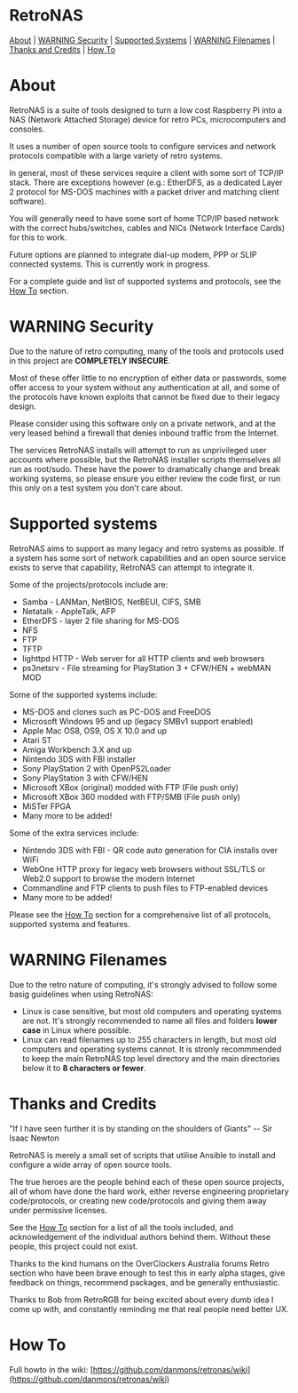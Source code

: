 # RetroNAS

[About](#About) | [WARNING Security](#WARNING-Security) | [Supported Systems](#Supported-Systems) | [WARNING Filenames](#WARNING-Filenames) | [Thanks and Credits](#Thanks-and-Credits) | [How To](#How-To) 

# About

RetroNAS is a suite of tools designed to turn a low cost Raspberry Pi into a NAS (Network Attached Storage) device for retro PCs, microcomputers and consoles.

It uses a number of open source tools to configure services and network protocols compatible with a large variety of retro systems.

In general, most of these services require a client with some sort of TCP/IP stack. There are exceptions however (e.g.: EtherDFS, as a dedicated Layer 2 protocol for MS-DOS machines with a packet driver and matching client software).

You will generally need to have some sort of home TCP/IP based network with the correct hubs/switches, cables and NICs (Network Interface Cards) for this to work. 

Future options are planned to integrate dial-up modem, PPP or SLIP connected systems.  This is currently work in progress.

For a complete guide and list of supported systems and protocols, see the [How To](#How-To) section.

# WARNING Security

Due to the nature of retro computing, many of the tools and protocols used in this project are **COMPLETELY INSECURE**.

Most of these offer little to no encryption of either data or passwords, some offer access to your system without any authentication at all, and some of the protocols have known exploits that cannot be fixed due to their legacy design.

Please consider using this software only on a private network, and at the very leased behind a firewall that denies inbound traffic from the Internet.

The services RetroNAS installs will attempt to run as unprivileged user accounts where possible, but the RetroNAS installer scripts themselves all run as root/sudo. These have the power to dramatically change and break working systems, so please ensure you either review the code first, or run this only on a test system you don't care about.

# Supported systems

RetroNAS aims to support as many legacy and retro systems as possible. If a system has some sort of network capabilities and an open source service exists to serve that capability, RetroNAS can attempt to integrate it.

Some of the projects/protocols include are:
* Samba - LANMan, NetBIOS, NetBEUI, CIFS, SMB
* Netatalk - AppleTalk, AFP
* EtherDFS - layer 2 file sharing for MS-DOS
* NFS
* FTP
* TFTP
* lighttpd HTTP - Web server for all HTTP clients and web browsers
* ps3netsrv - File streaming for PlayStation 3 + CFW/HEN + webMAN MOD

Some of the supported systems include:
* MS-DOS and clones such as PC-DOS and FreeDOS
* Microsoft Windows 95 and up (legacy SMBv1 support enabled)
* Apple Mac OS8, OS9, OS X 10.0 and up
* Atari ST
* Amiga Workbench 3.X and up
* Nintendo 3DS with FBI installer
* Sony PlayStation 2 with OpenPS2Loader
* Sony PlayStation 3 with CFW/HEN
* Microsoft XBox (original) modded with FTP (File push only)
* Microsoft XBox 360 modded with FTP/SMB (File push only)
* MiSTer FPGA
* Many more to be added!

Some of the extra services include:
* Nintendo 3DS with FBI - QR code auto generation for CIA installs over WiFi
* WebOne HTTP proxy for legacy web browsers without SSL/TLS or Web2.0 support to browse the modern Internet
* Commandline and FTP clients to push files to FTP-enabled devices
* Many more to be added!

Please see the [How To](#How-To) section for a comprehensive list of all protocols, supported systems and features.

# WARNING Filenames

Due to the retro nature of computing, it's strongly advised to follow some basig guidelines when using RetroNAS:

* Linux is case sensitive, but most old computers and operating systems are not. It's strongly recommended to name all files and folders **lower case** in Linux where possible.
* Linux can read filenames up to 255 characters in length, but most old computers and operating systems cannot.  It is stronly recommmended to keep the main RetroNAS top level directory and the main directories below it to **8 characters or fewer**.

# Thanks and Credits

"If I have seen further it is by standing on the shoulders of Giants" -- Sir Isaac Newton

RetroNAS is merely a small set of scripts that utilise Ansible to install and configure a wide array of open source tools.

The true heroes are the people behind each of these open source projects, all of whom have done the hard work, either reverse engineering proprietary code/protocols, or creating new code/protocols and giving them away under permissive licenses.

See the [How To](#How-To) section for a list of all the tools included, and acknowledgement of the individual authors behind them. Without these people, this project could not exist.

Thanks to the kind humans on the OverClockers Australia forums Retro section who have been brave enough to test this in early alpha stages, give feedback on things, recommend packages, and be generally enthusiastic.

Thanks to Bob from RetroRGB for being excited about every dumb idea I come up with, and constantly reminding me that real people need better UX. 

# How To

Full howto in the wiki: [https://github.com/danmons/retronas/wiki](https://github.com/danmons/retronas/wiki)
